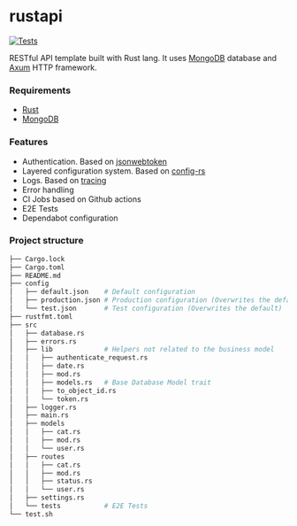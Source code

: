 # rustapi

[![Tests](https://github.com/ndelvalle/rustapi/actions/workflows/test.yml/badge.svg?branch=master)](https://github.com/quandat10/rustapi/actions)

RESTful API template built with Rust lang. It uses [MongoDB](https://docs.mongodb.com/)
database and [Axum](https://github.com/tokio-rs/axum) HTTP framework.

### Requirements

- [Rust](https://www.rust-lang.org/tools/install)
- [MongoDB](https://docs.mongodb.com/manual/installation/)

### Features

* Authentication. Based on [jsonwebtoken](https://github.com/Keats/jsonwebtoken)
* Layered configuration system. Based on [config-rs](https://github.com/mehcode/config-rs)
* Logs. Based on [tracing](https://github.com/tokio-rs/tracing)
* Error handling
* CI Jobs based on Github actions
* E2E Tests
* Dependabot configuration

### Project structure

```bash
├── Cargo.lock
├── Cargo.toml
├── README.md
├── config
│   ├── default.json    # Default configuration
│   ├── production.json # Production configuration (Overwrites the default)
│   └── test.json       # Test configuration (Overwrites the default)
├── rustfmt.toml
├── src
│   ├── database.rs
│   ├── errors.rs
│   ├── lib             # Helpers not related to the business model
│   │   ├── authenticate_request.rs
│   │   ├── date.rs
│   │   ├── mod.rs
│   │   ├── models.rs   # Base Database Model trait
│   │   ├── to_object_id.rs
│   │   └── token.rs
│   ├── logger.rs
│   ├── main.rs
│   ├── models
│   │   ├── cat.rs
│   │   ├── mod.rs
│   │   └── user.rs
│   ├── routes
│   │   ├── cat.rs
│   │   ├── mod.rs
│   │   ├── status.rs
│   │   └── user.rs
│   ├── settings.rs
│   └── tests           # E2E Tests
└── test.sh
```
